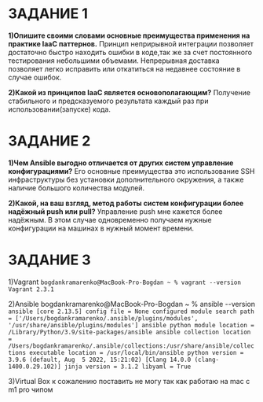 
# **ЗАДАНИЕ 1**

**1)Опишите своими словами основные преимущества применения на практике IaaC паттернов.**
Принцип неприрывной  интеграции позволяет достаточно быстро находить ошибки в коде,так же за счет постоянного тестирования небольшими объемами. Непрерывная доставка позволяет легко исправить или откатиться на недавнее состояние в случае ошибок.

**2)Какой из принципов IaaC является основополагающим?**
Получение стабильного и предсказуемого результата каждый раз при использовании(запуске) кода.

# ЗАДАНИЕ 2

**1)Чем Ansible выгодно отличается от других систем управление конфигурациями?**
Его основные преимущества это использование SSH инфраструктуры без установки дополнительного окружения, а также наличие большого количества модулей.

**2)Какой, на ваш взгляд, метод работы систем конфигурации более надёжный push или pull?**
Управление push мне кажется более надёжным. В этом случае одновременно получаем нужные конфигурации на машинах в нужный момент времени.

# ЗАДАНИЕ 3
 1)Vagrant 
`bogdankramarenko@MacBook-Pro-Bogdan ~ % vagrant --version
Vagrant 2.3.1`

 2)Ansible
bogdankramarenko@MacBook-Pro-Bogdan ~ % ansible --version
`ansible [core 2.13.5]
  config file = None
  configured module search path = ['/Users/bogdankramarenko/.ansible/plugins/modules', '/usr/share/ansible/plugins/modules']
  ansible python module location = /Library/Python/3.9/site-packages/ansible
  ansible collection location = /Users/bogdankramarenko/.ansible/collections:/usr/share/ansible/collections
  executable location = /usr/local/bin/ansible
  python version = 3.9.6 (default, Aug  5 2022, 15:21:02) [Clang 14.0.0 (clang-1400.0.29.102)]
  jinja version = 3.1.2
  libyaml = True`

3)Virtual Box
к сожалению поставить не могу так как работаю на mac c m1 pro чипом
